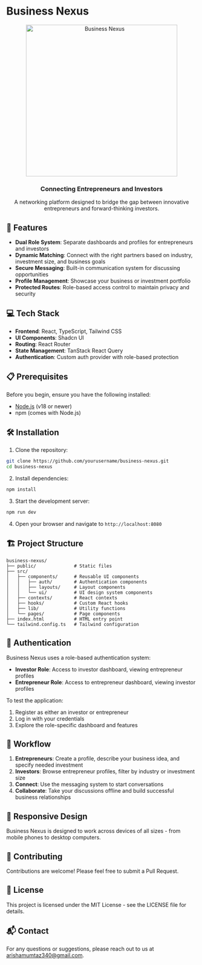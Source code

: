 
# Business Nexus

<div align="center">
  <img src="https://images.unsplash.com/photo-1521737852567-6949f3f9f2b5?ixlib=rb-4.0.3&ixid=M3wxMjA3fDB8MHxwaG90by1wYWdlfHx8fGVufDB8fHx8fA%3D%3D&auto=format&fit=crop&w=800&q=80" alt="Business Nexus" width="400"/>
  
  <h3>Connecting Entrepreneurs and Investors</h3>
  
  <p>A networking platform designed to bridge the gap between innovative entrepreneurs and forward-thinking investors.</p>
</div>

## 🚀 Features

- **Dual Role System**: Separate dashboards and profiles for entrepreneurs and investors
- **Dynamic Matching**: Connect with the right partners based on industry, investment size, and business goals
- **Secure Messaging**: Built-in communication system for discussing opportunities
- **Profile Management**: Showcase your business or investment portfolio
- **Protected Routes**: Role-based access control to maintain privacy and security

## 💻 Tech Stack

- **Frontend**: React, TypeScript, Tailwind CSS
- **UI Components**: Shadcn UI
- **Routing**: React Router
- **State Management**: TanStack React Query
- **Authentication**: Custom auth provider with role-based protection

## 📋 Prerequisites

Before you begin, ensure you have the following installed:
- [Node.js](https://nodejs.org/) (v18 or newer)
- npm (comes with Node.js)

## 🛠️ Installation

1. Clone the repository:
```sh
git clone https://github.com/yourusername/business-nexus.git
cd business-nexus
```

2. Install dependencies:
```sh
npm install
```

3. Start the development server:
```sh
npm run dev
```

4. Open your browser and navigate to `http://localhost:8080`

## 🏗️ Project Structure

```
business-nexus/
├── public/              # Static files
├── src/
│   ├── components/      # Reusable UI components
│   │   ├── auth/        # Authentication components
│   │   ├── layouts/     # Layout components
│   │   └── ui/          # UI design system components
│   ├── contexts/        # React contexts
│   ├── hooks/           # Custom React hooks
│   ├── lib/             # Utility functions
│   └── pages/           # Page components
├── index.html           # HTML entry point
└── tailwind.config.ts   # Tailwind configuration
```

## 🔐 Authentication

Business Nexus uses a role-based authentication system:

- **Investor Role**: Access to investor dashboard, viewing entrepreneur profiles
- **Entrepreneur Role**: Access to entrepreneur dashboard, viewing investor profiles

To test the application:
1. Register as either an investor or entrepreneur
2. Log in with your credentials
3. Explore the role-specific dashboard and features

## 🔄 Workflow

1. **Entrepreneurs**: Create a profile, describe your business idea, and specify needed investment
2. **Investors**: Browse entrepreneur profiles, filter by industry or investment size
3. **Connect**: Use the messaging system to start conversations
4. **Collaborate**: Take your discussions offline and build successful business relationships

## 📱 Responsive Design

Business Nexus is designed to work across devices of all sizes - from mobile phones to desktop computers.

## 🤝 Contributing

Contributions are welcome! Please feel free to submit a Pull Request.

## 📄 License

This project is licensed under the MIT License - see the LICENSE file for details.

## 📬 Contact

For any questions or suggestions, please reach out to us at [arishamumtaz340@gmail.com](mailto:arishamumtaz340@gmail.com).

